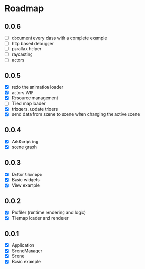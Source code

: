# Roadmap

## 0.0.6
- [ ] document every class with a complete example
- [ ] http based debugger
- [ ] parallax helper
- [ ] raycasting
- [ ] actors

## 0.0.5
- [x] redo the animation loader
- [x] actors WIP
- [x] Resource management
- [ ] Tiled map loader
- [x] triggers, update trigers
- [x] send data from scene to scene when changing the active scene

## 0.0.4
- [x] ArkScript-ing
- [x] scene graph

## 0.0.3
- [x] Better tilemaps
- [x] Basic widgets
- [x] View example

## 0.0.2
- [x] Profiler (runtime rendering and logic)
- [x] Tilemap loader and renderer

## 0.0.1
- [x] Application
- [x] SceneManager
- [x] Scene
- [x] Basic example